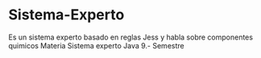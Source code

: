 # Sistema-Experto
Es un sistema experto basado en reglas Jess y habla sobre componentes quimicos
Materia Sistema experto Java
9.- Semestre
